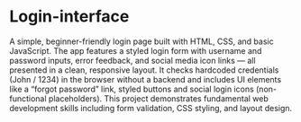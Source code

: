 # Login-interface

A simple, beginner-friendly login page built with HTML, CSS, and basic JavaScript. The app features a styled login form with username and password inputs, error feedback, and social media icon links — all presented in a clean, responsive layout. It checks hardcoded credentials (John / 1234) in the browser without a backend and includes UI elements like a “forgot password” link, styled buttons and social login icons (non-functional placeholders).
This project demonstrates fundamental web development skills including form validation, CSS styling, and layout design.
